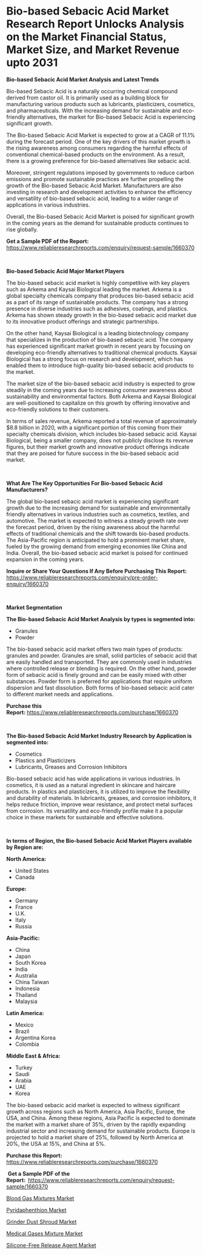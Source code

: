<p><h1>Bio-based Sebacic Acid Market Research Report Unlocks Analysis on the Market Financial Status, Market Size, and Market Revenue upto 2031</h1></p><p><strong>Bio-based Sebacic Acid Market Analysis and Latest Trends</strong></p>
<p><p>Bio-based Sebacic Acid is a naturally occurring chemical compound derived from castor oil. It is primarily used as a building block for manufacturing various products such as lubricants, plasticizers, cosmetics, and pharmaceuticals. With the increasing demand for sustainable and eco-friendly alternatives, the market for Bio-based Sebacic Acid is experiencing significant growth.</p><p>The Bio-based Sebacic Acid Market is expected to grow at a CAGR of 11.1% during the forecast period. One of the key drivers of this market growth is the rising awareness among consumers regarding the harmful effects of conventional chemical-based products on the environment. As a result, there is a growing preference for bio-based alternatives like sebacic acid.</p><p>Moreover, stringent regulations imposed by governments to reduce carbon emissions and promote sustainable practices are further propelling the growth of the Bio-based Sebacic Acid Market. Manufacturers are also investing in research and development activities to enhance the efficiency and versatility of bio-based sebacic acid, leading to a wider range of applications in various industries.</p><p>Overall, the Bio-based Sebacic Acid Market is poised for significant growth in the coming years as the demand for sustainable products continues to rise globally.</p></p>
<p><strong>Get a Sample PDF of the Report:&nbsp;</strong> <a href="https://www.reliableresearchreports.com/enquiry/request-sample/1660370">https://www.reliableresearchreports.com/enquiry/request-sample/1660370</a></p>
<p>&nbsp;</p>
<p><strong>Bio-based Sebacic Acid Major Market Players</strong></p>
<p><p>The bio-based sebacic acid market is highly competitive with key players such as Arkema and Kaysai Biological leading the market. Arkema is a global specialty chemicals company that produces bio-based sebacic acid as a part of its range of sustainable products. The company has a strong presence in diverse industries such as adhesives, coatings, and plastics. Arkema has shown steady growth in the bio-based sebacic acid market due to its innovative product offerings and strategic partnerships.</p><p>On the other hand, Kaysai Biological is a leading biotechnology company that specializes in the production of bio-based sebacic acid. The company has experienced significant market growth in recent years by focusing on developing eco-friendly alternatives to traditional chemical products. Kaysai Biological has a strong focus on research and development, which has enabled them to introduce high-quality bio-based sebacic acid products to the market.</p><p>The market size of the bio-based sebacic acid industry is expected to grow steadily in the coming years due to increasing consumer awareness about sustainability and environmental factors. Both Arkema and Kaysai Biological are well-positioned to capitalize on this growth by offering innovative and eco-friendly solutions to their customers.</p><p>In terms of sales revenue, Arkema reported a total revenue of approximately $8.8 billion in 2020, with a significant portion of this coming from their specialty chemicals division, which includes bio-based sebacic acid. Kaysai Biological, being a smaller company, does not publicly disclose its revenue figures, but their market growth and innovative product offerings indicate that they are poised for future success in the bio-based sebacic acid market.</p></p>
<p>&nbsp;</p>
<p><strong>What Are The Key Opportunities For Bio-based Sebacic Acid Manufacturers?</strong></p>
<p><p>The global bio-based sebacic acid market is experiencing significant growth due to the increasing demand for sustainable and environmentally friendly alternatives in various industries such as cosmetics, textiles, and automotive. The market is expected to witness a steady growth rate over the forecast period, driven by the rising awareness about the harmful effects of traditional chemicals and the shift towards bio-based products. The Asia-Pacific region is anticipated to hold a prominent market share, fueled by the growing demand from emerging economies like China and India. Overall, the bio-based sebacic acid market is poised for continued expansion in the coming years.</p></p>
<p><strong>Inquire or Share Your Questions If Any Before Purchasing This Report:</strong> <a href="https://www.reliableresearchreports.com/enquiry/pre-order-enquiry/1660370">https://www.reliableresearchreports.com/enquiry/pre-order-enquiry/1660370</a></p>
<p>&nbsp;</p>
<p><strong>Market Segmentation</strong></p>
<p><strong>The Bio-based Sebacic Acid Market Analysis by types is segmented into:</strong></p>
<p><ul><li>Granules</li><li>Powder</li></ul></p>
<p><p>The bio-based sebacic acid market offers two main types of products: granules and powder. Granules are small, solid particles of sebacic acid that are easily handled and transported. They are commonly used in industries where controlled release or blending is required. On the other hand, powder form of sebacic acid is finely ground and can be easily mixed with other substances. Powder form is preferred for applications that require uniform dispersion and fast dissolution. Both forms of bio-based sebacic acid cater to different market needs and applications.</p></p>
<p><strong>Purchase this Report:&nbsp;</strong><a href="https://www.reliableresearchreports.com/purchase/1660370">https://www.reliableresearchreports.com/purchase/1660370</a></p>
<p>&nbsp;</p>
<p><strong>The Bio-based Sebacic Acid Market Industry Research by Application is segmented into:</strong></p>
<p><ul><li>Cosmetics</li><li>Plastics and Plasticizers</li><li>Lubricants, Greases and Corrosion Inhibitors</li></ul></p>
<p><p>Bio-based sebacic acid has wide applications in various industries. In cosmetics, it is used as a natural ingredient in skincare and haircare products. In plastics and plasticizers, it is utilized to improve the flexibility and durability of materials. In lubricants, greases, and corrosion inhibitors, it helps reduce friction, improve wear resistance, and protect metal surfaces from corrosion. Its versatility and eco-friendly profile make it a popular choice in these markets for sustainable and effective solutions.</p></p>
<p>&nbsp;</p>
<p><strong>In terms of Region, the Bio-based Sebacic Acid Market Players available by Region are:</strong></p>
<p>
    <p> <strong> North America: </strong>
        <ul>
            <li>United States</li>
            <li>Canada</li>
        </ul>
        </p> 
    <p> <strong> Europe: </strong>
        <ul>
            <li>Germany</li>
            <li>France</li>
            <li>U.K.</li>
            <li>Italy</li>
            <li>Russia</li>
        </ul>
        </p> 
    <p> <strong> Asia-Pacific: </strong>
        <ul>
            <li>China</li>
            <li>Japan</li>
            <li>South Korea</li>
            <li>India</li>
            <li>Australia</li>
            <li>China Taiwan</li>
            <li>Indonesia</li>
            <li>Thailand</li>
            <li>Malaysia</li>
        </ul>
        </p> 
    <p> <strong> Latin America: </strong>
        <ul>
            <li>Mexico</li>
            <li>Brazil</li>
            <li>Argentina Korea</li>
            <li>Colombia</li>
        </ul>
        </p> 
    <p> <strong> Middle East & Africa: </strong>
        <ul>
            <li>Turkey</li>
            <li>Saudi</li>
            <li>Arabia</li>
            <li>UAE</li>
            <li>Korea</li>
        </ul>
    </p>
    </p>
<p><p>The bio-based sebacic acid market is expected to witness significant growth across regions such as North America, Asia Pacific, Europe, the USA, and China. Among these regions, Asia Pacific is expected to dominate the market with a market share of 35%, driven by the rapidly expanding industrial sector and increasing demand for sustainable products. Europe is projected to hold a market share of 25%, followed by North America at 20%, the USA at 15%, and China at 5%.</p></p>
<p><strong>Purchase this Report: </strong><a href="https://www.reliableresearchreports.com/purchase/1660370">https://www.reliableresearchreports.com/purchase/1660370</a></p>
<p>&nbsp;<strong>Get a Sample PDF of the Report:&nbsp;&nbsp;</strong><a href="https://www.reliableresearchreports.com/enquiry/request-sample/1660370">https://www.reliableresearchreports.com/enquiry/request-sample/1660370</a></p>
<p><strong></strong></p>
<p><p><a href="https://thundering-castanet-c65.notion.site/Blood-Gas-Mixtures-Market-Size-Focuses-on-Market-Dynamics-In-Depth-Analysis-and-Future-Projections--0f171c7c14bd4a50b004dfc402bc6556">Blood Gas Mixtures Market</a></p><p><a href="https://view.publitas.com/reportprime-1/pyridaphenthion-market-research-report-forecasted-for-period-from-2024-2031-by-market-type-market-application-and-region/">Pyridaphenthion Market</a></p><p><a href="https://view.publitas.com/reportprime-1/grinder-dust-shroud-market-provides-a-comprehensive-analysis-including-a-macro-overview-of-the-market-as-well-as-micro-details-such-as-market-size-and-competitive-landscape/">Grinder Dust Shroud Market</a></p><p><a href="https://bubble-tree-ea4.notion.site/Medical-Gases-Mixture-Market-Size-Furnishes-Valuable-Information-Encompassing-Market-Share-Market-T-08e4e00fdbf447c0ad4700ac8b0a3060">Medical Gases Mixture Market</a></p><p><a href="https://bubble-tree-ea4.notion.site/Insights-into-Silicone-Free-Release-Agent-Market-Size-Analysing-Market-Share-Trends-and-Growth-fr-471b9c753f434a7ea576c95d2430dd0c">Silicone-Free Release Agent Market</a></p></p>